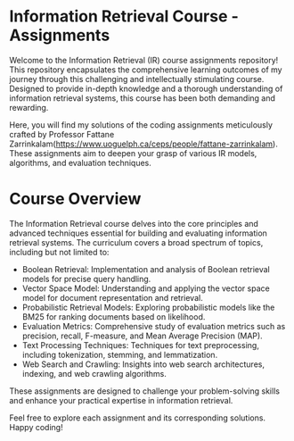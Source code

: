 # Information Retrieval Course - Assignments

Welcome to the Information Retrieval (IR) course assignments repository! This repository encapsulates the comprehensive learning outcomes of my journey through this challenging and intellectually stimulating course. Designed to provide in-depth knowledge and a thorough understanding of information retrieval systems, this course has been both demanding and rewarding.

Here, you will find my solutions of the coding assignments meticulously crafted by Professor Fattane Zarrinkalam(https://www.uoguelph.ca/ceps/people/fattane-zarrinkalam). These assignments aim to deepen your grasp of various IR models, algorithms, and evaluation techniques.

# Course Overview
The Information Retrieval course delves into the core principles and advanced techniques essential for building and evaluating information retrieval systems. The curriculum covers a broad spectrum of topics, including but not limited to:

- Boolean Retrieval: Implementation and analysis of Boolean retrieval models for precise query handling.
- Vector Space Model: Understanding and applying the vector space model for document representation and retrieval.
- Probabilistic Retrieval Models: Exploring probabilistic models like the BM25 for ranking documents based on likelihood.
- Evaluation Metrics: Comprehensive study of evaluation metrics such as precision, recall, F-measure, and Mean Average Precision (MAP).
- Text Processing Techniques: Techniques for text preprocessing, including tokenization, stemming, and lemmatization.
- Web Search and Crawling: Insights into web search architectures, indexing, and web crawling algorithms.

These assignments are designed to challenge your problem-solving skills and enhance your practical expertise in information retrieval.

Feel free to explore each assignment and its corresponding solutions. Happy coding!
